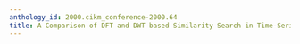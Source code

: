```yaml
---
anthology_id: 2000.cikm_conference-2000.64
title: A Comparison of DFT and DWT based Similarity Search in Time-Series Databases
---
```

